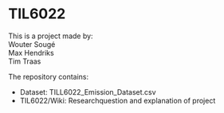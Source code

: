 # TIL6022
This is a project made by: <br>
Wouter Sougé <br>
Max Hendriks <br>
Tim Traas    <br>

The repository contains:
- Dataset: TILL6022_Emission_Dataset.csv
- TIL6022/Wiki: Researchquestion and explanation of project
